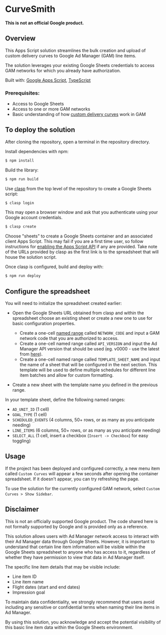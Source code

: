 # CurveSmith

**This is not an official Google product.**

## Overview

This Apps Script solution streamlines the bulk creation and upload of custom
delivery curves to Google Ad Manager (GAM) line items.

The solution leverages your existing Google Sheets credentials to access GAM
networks for which you already have authorization.

Built with: [Google Apps Script](https://www.google.com/script/start/),
[TypeScript](https://www.typescriptlang.org/)

### Prerequisites:

*   Access to Google Sheets
*   Access to one or more GAM networks
*   Basic understanding of how
    [custom delivery curves](https://support.google.com/admanager/answer/9293326?hl=en)
    work in GAM

## To deploy the solution

After cloning the repository, open a terminal in the repository directory.

Install dependencies with npm:

```sh
$ npm install
```

Build the library:

```sh
$ npm run build
```

Use [clasp](https://developers.google.com/apps-script/guides/clasp#installation)
from the top level of the repository to create a Google Sheets script:

```sh
$ clasp login
```

This may open a browser window and ask that you authenticate using your Google
account credentials.

```sh
$ clasp create
```

Choose "sheets" to create a Google Sheets container and an associated client
Apps Script. This may fail if you are a first time user, so follow instructions
for [enabling the Apps Script API](https://script.google.com/home/usersettings)
if any are provided. Take note of the URLs provided by clasp as the first link
is to the spreadsheet that will house the solution script.

Once clasp is configured, build and deploy with:

```sh
$ npm run deploy
```

## Configure the spreadsheet

You will need to initialize the spreadsheet created earlier:

*   Open the Google Sheets URL obtained from clasp and within the spreadsheet
    choose an existing sheet or create a new one to use for basic configuration
    properties.

    *   Create a one-cell
        [named range](https://support.google.com/docs/answer/63175) called
        `NETWORK_CODE` and input a GAM network code that you are authorized to
        access.
    *   Create a one-cell named range called `API_VERSION` and input the Ad
        Manager API version that should be used (eg. v0000 - use the latest from
        [here](https://developers.google.com/ad-manager/api/rel_notes)).
    *   Create a one-cell named range called `TEMPLATE_SHEET_NAME` and input the
        name of a sheet that will be configured in the next section. This
        template will be used to define multiple schedules for different line
        item batches and allow for custom formatting.

*   Create a new sheet with the template name you defined in the previous range.

In your template sheet, define the following named ranges:

*   `AD_UNIT_ID` (1 cell)
*   `GOAL_TYPE` (1 cell)
*   `SCHEDULED_EVENTS` (4 columns, 50+ rows, or as many as you anticipate
    needing)
*   `LINE_ITEMS` (6 columns, 50+ rows, or as many as you anticipate needing)
*   `SELECT_ALL` (1 cell, insert a checkbox (`Insert -> Checkbox`) for easy
    toggling)

## Usage

If the project has been deployed and configured correctly, a new menu item
called `Custom Curves` will appear a few seconds after opening the container
spreadsheet. If it doesn't appear, you can try refreshing the page.

To use the solution for the currently configured GAM network, select `Custom
Curves > Show Sidebar`.

## Disclaimer

This is not an officially supported Google product. The code shared here is not
formally supported by Google and is provided only as a reference.

This solution allows users with Ad Manager network access to interact with their
Ad Manager data through Google Sheets. However, it is important to understand
that certain line item information will be visible within the Google Sheets
spreadsheet to anyone who has access to it, regardless of whether they have
permission to view that data in Ad Manager itself.

The specific line item details that may be visible include:

-   Line item ID
-   Line item name
-   Flight dates (start and end dates)
-   Impression goal

To maintain data confidentiality, we strongly recommend that users avoid
including any sensitive or confidential terms when naming their line items in Ad
Manager.

By using this solution, you acknowledge and accept the potential visibility of
this basic line item data within the Google Sheets environment.
